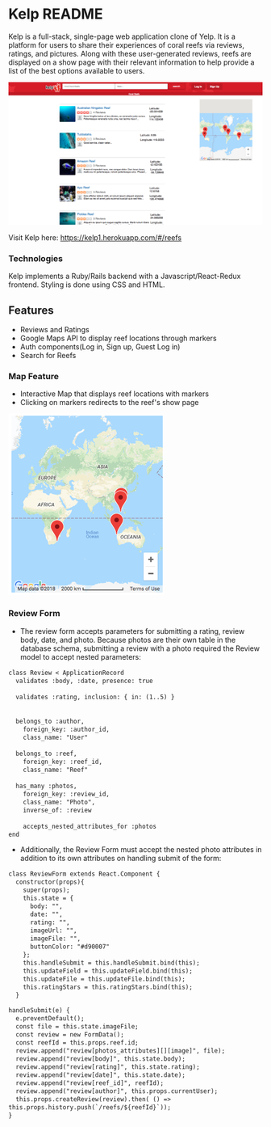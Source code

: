 # Kelp README

Kelp is a full-stack, single-page web application clone of Yelp. It is a platform for users to share their experiences of coral reefs via reviews, ratings, and pictures. Along with these user-generated reviews, reefs are displayed on a show page with their relevant information to help provide a list of the best options available to users.

![](app/assets/images/Screenshot)

Visit Kelp here: https://kelp1.herokuapp.com/#/reefs


### Technologies
Kelp implements a Ruby/Rails backend with a Javascript/React-Redux frontend. Styling is done using CSS and HTML.


## Features
-  Reviews and Ratings
-  Google Maps API to display reef locations through markers
-  Auth components(Log in, Sign up, Guest Log in)
-  Search for Reefs

### Map Feature
-  Interactive Map that displays reef locations with markers
-  Clicking on markers redirects to the reef's show page

![](app/assets/images/Screenshot2.png)

### Review Form
-  The review form accepts parameters for submitting a rating, review body, date, and photo. Because photos are their own table in the database schema, submitting a review with a photo required the Review model to accept nested parameters:

```
class Review < ApplicationRecord
  validates :body, :date, presence: true

  validates :rating, inclusion: { in: (1..5) }


  belongs_to :author,
    foreign_key: :author_id,
    class_name: "User"

  belongs_to :reef,
    foreign_key: :reef_id,
    class_name: "Reef"

  has_many :photos,
    foreign_key: :review_id,
    class_name: "Photo",
    inverse_of: :review

    accepts_nested_attributes_for :photos
end
```
-   Additionally, the Review Form must accept the nested photo attributes in addition to its own attributes on handling submit of the form:

```
class ReviewForm extends React.Component {
  constructor(props){
    super(props);
    this.state = {
      body: "",
      date: "",
      rating: "",
      imageUrl: "",
      imageFile: "",
      buttonColor: "#d90007"
    };
    this.handleSubmit = this.handleSubmit.bind(this);
    this.updateField = this.updateField.bind(this);
    this.updateFile = this.updateFile.bind(this);
    this.ratingStars = this.ratingStars.bind(this);
  }
```

```
handleSubmit(e) {
  e.preventDefault();
  const file = this.state.imageFile;
  const review = new FormData();
  const reefId = this.props.reef.id;
  review.append("review[photos_attributes][][image]", file);
  review.append("review[body]", this.state.body);
  review.append("review[rating]", this.state.rating);
  review.append("review[date]", this.state.date);
  review.append("review[reef_id]", reefId);
  review.append("review[author]", this.props.currentUser);
  this.props.createReview(review).then( () => this.props.history.push(`/reefs/${reefId}`));
}
```
